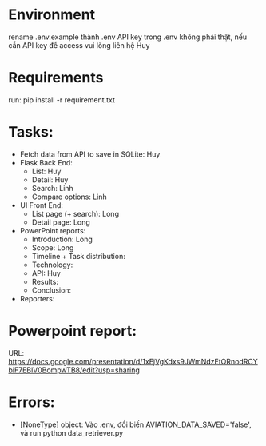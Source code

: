 # Environment
rename .env.example thành .env
API key trong .env không phải thật, nếu cần API key để access vui lòng liên hệ Huy

# Requirements
run:
pip install -r requirement.txt 

# Tasks:
- Fetch data from API to save in SQLite: Huy
- Flask Back End:
    + List: Huy
    + Detail: Huy
    + Search: Linh
    + Compare options: Linh
- UI Front End:
    + List page (+ search): Long
    + Detail page: Long
- PowerPoint reports:
    + Introduction: Long
    + Scope: Long
    + Timeline + Task distribution:
    + Technology: 
    + API: Huy
    + Results:
    + Conclusion:
- Reporters:

# Powerpoint report:
URL: https://docs.google.com/presentation/d/1xEjVgKdxs9JWmNdzEtORnodRCYbiF7EBlV0BompwTB8/edit?usp=sharing

# Errors:
- [NoneType] object: Vào .env, đổi biến AVIATION_DATA_SAVED='false', và run python data_retriever.py